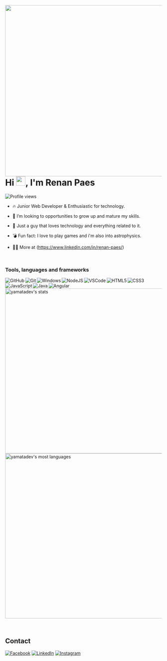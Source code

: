 <img align="right" height="550em" src="https://raw.githubusercontent.com/gist/yamatadev/797b966127e988a81dcdc2b8c0c3ecbb/raw/1c33772ebe73a63ac53f270966b4ccd2e8b6e764/githubcard.svg"/>
<h1 align="left">Hi <img src="https://raw.githubusercontent.com/kaueMarques/kaueMarques/master/hi.gif" height="30px">, I'm Renan Paes</h1>
<p align="left"> <img src="https://komarev.com/ghpvc/?username=yamatadev&color=yellow" alt="Profile views" /> </p>

- 🔥 Junior Web Developer & Enthusiastic for technology.

- 🔭 I’m looking to opportunities to grow up and mature my skills.

- 💬 Just a guy that loves technology and everything related to it.

- 💣 Fun fact: I love to play games and i'm also into astrophysics.

- 👨‍💻 More at (https://www.linkedin.com/in/renan-paes/)

<br>

### Tools, languages and frameworks

<img align="left" alt="GitHub" src="https://img.shields.io/badge/github-%23121011.svg?style=for-the-badge&logo=github&logoColor=white" />
<img align="left" alt="Git" src="https://img.shields.io/badge/git-%23F05033.svg?style=for-the-badge&logo=git&logoColor=white" />
<img align="left" alt="Windows" src="https://img.shields.io/badge/Windows-0078D6?style=for-the-badge&logo=windows&logoColor=white" />
<img align="left" alt="NodeJS" src="https://img.shields.io/badge/NodeJS-00FF00?style=for-the-badge&logo=node.js&logoColor=white" />
<img align="left" alt="VSCode" src="https://img.shields.io/badge/Visual%20Studio%20Code-0078d7.svg?style=for-the-badge&logo=visual-studio-code&logoColor=white" />
<img align="left" alt="HTML5" src="https://img.shields.io/badge/HTML5-E34F26?style=for-the-badge&logo=html5&logoColor=white" />
<img align="left" alt="CSS3" src="https://img.shields.io/badge/CSS3-1572B6?style=for-the-badge&logo=css3&logoColor=white" />
<img align="left" alt="JavaScript" src="https://img.shields.io/badge/JavaScript-323330?style=for-the-badge&logo=javascript&logoColor=F7DF1E" />
<img align="left" alt="Java" src="https://img.shields.io/badge/java-%23ED8B00.svg?style=for-the-badge&logo=java&logoColor=white" />
<img align="left" alt="Angular" src="https://img.shields.io/badge/Angular-000000?style=for-the-badge&logo=angular&logoColor=red" />


<p align="left">
<img width="530em" src="https://github-readme-stats.vercel.app/api?username=yamatadev&show_icons=true&theme=vision-friendly-dark" alt="yamatadev's stats"/>
<img width="530em" src="https://github-readme-stats.vercel.app/api/top-langs/?username=yamatadev&layout=compact&theme=vision-friendly-dark" alt="yamatadev's most languages"/>
</p>

<br>

## Contact
[![Facebook](https://img.shields.io/badge/Facebook-0077B5?style=for-the-badge&logo=facebook&logoColor=white)](https://web.facebook.com/RenanPaes160100/)
[![LinkedIn](https://img.shields.io/badge/LinkedIn-0077B5?style=for-the-badge&logo=linkedin&logoColor=white)](https://www.linkedin.com/in/renan-paes/)
[![Instagram](https://img.shields.io/badge/Instagram-E4405F?style=for-the-badge&logo=instagram&logoColor=white)](https://www.instagram.com/renan_paes10/)
